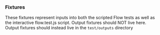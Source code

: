 ### Fixtures

These fixtures represent inputs into both the scripted Flow tests
as well as the interactive flow.test.js script. Output fixtures
should NOT live here. Output fixtures should instead live in the `test/outputs`
directory
